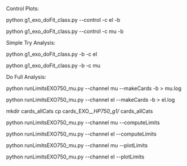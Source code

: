 Control Plots:

python g1_exo_doFit_class.py --control -c el -b

python g1_exo_doFit_class.py --control -c mu -b

Simple Try Analysis:

python g1_exo_doFit_class.py  -b -c el

python g1_exo_doFit_class.py  -b -c mu



Do Full Analysis:

python runLimitsEXO750_mu.py --channel mu --makeCards -b > mu.log

python runLimitsEXO750_mu.py --channel el --makeCards -b > el.log

mkdir cards_allCats
cp cards_EXO_*_HP750_g1/* cards_allCats

python runLimitsEXO750_mu.py --channel mu --computeLimits

python runLimitsEXO750_mu.py --channel el --computeLimits

python runLimitsEXO750_mu.py --channel mu --plotLimits  

python runLimitsEXO750_mu.py --channel el --plotLimits  

